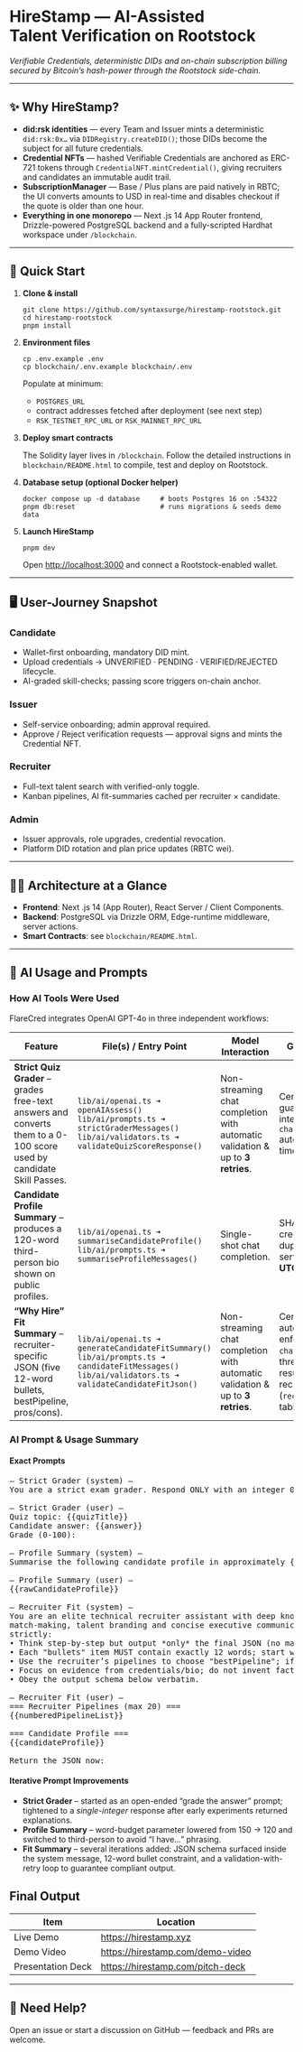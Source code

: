 # HireStamp — AI-Assisted Talent Verification on Rootstock

_Verifiable Credentials, deterministic DIDs and on-chain subscription billing secured by Bitcoin’s hash-power through the Rootstock side-chain._

- - -

## ✨ Why HireStamp?

*   **did:rsk identities** — every Team and Issuer mints a deterministic `did:rsk:0x…` via `DIDRegistry.createDID()`; those DIDs become the subject for all future credentials.
*   **Credential NFTs** — hashed Verifiable Credentials are anchored as ERC-721 tokens through `CredentialNFT.mintCredential()`, giving recruiters and candidates an immutable audit trail.
*   **SubscriptionManager** — Base / Plus plans are paid natively in RBTC; the UI converts amounts to USD in real-time and disables checkout if the quote is older than one hour.
*   **Everything in one monorepo** — Next .js 14 App Router frontend, Drizzle-powered PostgreSQL backend and a fully-scripted Hardhat workspace under `/blockchain`.

- - -

## 🚀 Quick Start

1.  **Clone & install**
    
    ```
    git clone https://github.com/syntaxsurge/hirestamp-rootstock.git
    cd hirestamp-rootstock
    pnpm install
    ```
    
2.  **Environment files**
    
    ```
    cp .env.example .env
    cp blockchain/.env.example blockchain/.env
    ```
    
    Populate at minimum:
    
    *   `POSTGRES_URL`
    *   contract addresses fetched after deployment (see next step)
    *   `RSK_TESTNET_RPC_URL` or `RSK_MAINNET_RPC_URL`
3.  **Deploy smart contracts**
    
    The Solidity layer lives in `/blockchain`. Follow the detailed instructions in `blockchain/README.html` to compile, test and deploy on Rootstock.
    
4.  **Database setup (optional Docker helper)**
    
    ```
    docker compose up -d database     # boots Postgres 16 on :54322
    pnpm db:reset                     # runs migrations & seeds demo data
    ```
    
5.  **Launch HireStamp**
    
    ```
    pnpm dev
    ```
    
    Open [http://localhost:3000](http://localhost:3000) and connect a Rootstock-enabled wallet.
    

- - -

## 🖥 User-Journey Snapshot

### Candidate

*   Wallet-first onboarding, mandatory DID mint.
*   Upload credentials → UNVERIFIED · PENDING · VERIFIED/REJECTED lifecycle.
*   AI-graded skill-checks; passing score triggers on-chain anchor.

### Issuer

*   Self-service onboarding; admin approval required.
*   Approve / Reject verification requests — approval signs and mints the Credential NFT.

### Recruiter

*   Full-text talent search with verified-only toggle.
*   Kanban pipelines, AI fit-summaries cached per recruiter × candidate.

### Admin

*   Issuer approvals, role upgrades, credential revocation.
*   Platform DID rotation and plan price updates (RBTC wei).

- - -

## 🧑‍💻 Architecture at a Glance

*   **Frontend**: Next .js 14 (App Router), React Server / Client Components.
*   **Backend**: PostgreSQL via Drizzle ORM, Edge-runtime middleware, server actions.
*   **Smart Contracts**: see `blockchain/README.html`.

- - -

## 🧠 AI Usage and Prompts

### How AI Tools Were Used

FlareCred integrates OpenAI GPT-4o in three independent workflows:

| Feature                                                                                                              | File(s) / Entry Point                                                                                                                                       | Model Interaction                                                              | Guard-rails & Caching                                                                                                                                                                          |
| -------------------------------------------------------------------------------------------------------------------- | ----------------------------------------------------------------------------------------------------------------------------------------------------------- | ------------------------------------------------------------------------------ | ---------------------------------------------------------------------------------------------------------------------------------------------------------------------------------------------- |
| **Strict Quiz Grader** – grades free-text answers and converts them to a 0-100 score used by candidate Skill Passes. | `lib/ai/openai.ts ➜ openAIAssess()`<br/>`lib/ai/prompts.ts ➜ strictGraderMessages()`<br/>`lib/ai/validators.ts ➜ validateQuizScoreResponse()`               | Non-streaming chat completion with automatic validation & up to **3 retries**. | Centralised validator guarantees a 0-100 integer and `chatCompletion()` automatically retries three times before throwing.                                                                     |
| **Candidate Profile Summary** – produces a 120-word third-person bio shown on public profiles.                       | `lib/ai/openai.ts ➜ summariseCandidateProfile()`<br/>`lib/ai/prompts.ts ➜ summariseProfileMessages()`                                                       | Single-shot chat completion.                                                   | SHA-256 hash of bio + credential list prevents duplicate generations; server limits to **2 runs per UTC day**.                                                                                 |
| **“Why Hire” Fit Summary** – recruiter-specific JSON (five 12-word bullets, bestPipeline, pros/cons).                | `lib/ai/openai.ts ➜ generateCandidateFitSummary()`<br/>`lib/ai/prompts.ts ➜ candidateFitMessages()`<br/>`lib/ai/validators.ts ➜ validateCandidateFitJson()` | Non-streaming chat completion with automatic validation & up to **3 retries**. | Centralised validator auto-parses JSON, enforces schema, and `chatCompletion()` retries three times before error; results cached per recruiter × candidate (`recruiter_candidate_fits` table). |

### AI Prompt & Usage Summary

#### Exact Prompts

<pre>
— Strict Grader (system) —
You are a strict exam grader. Respond ONLY with an integer 0-100.

— Strict Grader (user) —
Quiz topic: {{quizTitle}}
Candidate answer: {{answer}}
Grade (0-100):

— Profile Summary (system) —
Summarise the following candidate profile in approximately {{words}} words. Write in third-person professional tone without using personal pronouns.

— Profile Summary (user) —
{{rawCandidateProfile}}

— Recruiter Fit (system) —
You are an elite technical recruiter assistant with deep knowledge of skill
match-making, talent branding and concise executive communication.  Follow ALL rules
strictly:
• Think step-by-step but output *only* the final JSON (no markdown, no commentary).
• Each "bullets" item MUST contain exactly 12 words; start with an action verb.
• Use the recruiter’s pipelines to choose "bestPipeline"; if none fit, return "NONE".
• Focus on evidence from credentials/bio; do not invent facts.
• Obey the output schema below verbatim.

— Recruiter Fit (user) —
=== Recruiter Pipelines (max 20) ===
{{numberedPipelineList}}

=== Candidate Profile ===
{{candidateProfile}}

Return the JSON now:
</pre>

#### Iterative Prompt Improvements

- **Strict Grader** – started as an open-ended “grade the answer” prompt; tightened to a _single-integer_ response after early experiments returned explanations.
- **Profile Summary** – word-budget parameter lowered from 150 → 120 and switched to third-person to avoid “I have…” phrasing.
- **Fit Summary** – several iterations added: JSON schema surfaced inside the system message, 12-word bullet constraint, and a validation-with-retry loop to guarantee compliant output.

## Final Output
| Item                | Location                                                                                                  |
|---------------------|-----------------------------------------------------------------------------------------------------------|
| Live Demo           | https://hirestamp.xyz                                                                                     |
| Demo Video          | https://hirestamp.com/demo-video                                                                          |
| Presentation Deck   | https://hirestamp.com/pitch-deck                  |

- - -

## 🙋 Need Help?

Open an issue or start a discussion on GitHub — feedback and PRs are welcome.
